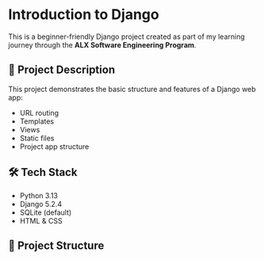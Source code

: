 # Introduction to Django

This is a beginner-friendly Django project created as part of my learning journey through the **ALX Software Engineering Program**.

## 🚀 Project Description

This project demonstrates the basic structure and features of a Django web app:
- URL routing
- Templates
- Views
- Static files
- Project app structure

## 🛠 Tech Stack

- Python 3.13
- Django 5.2.4
- SQLite (default)
- HTML & CSS

## 📁 Project Structure

